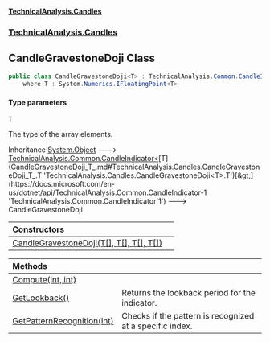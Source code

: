 #### [TechnicalAnalysis.Candles](TechnicalAnalysis.Candles.md 'TechnicalAnalysis.Candles')
### [TechnicalAnalysis.Candles](TechnicalAnalysis.Candles.md#TechnicalAnalysis.Candles 'TechnicalAnalysis.Candles')

## CandleGravestoneDoji<T> Class

```csharp
public class CandleGravestoneDoji<T> : TechnicalAnalysis.Common.CandleIndicator<T>
    where T : System.Numerics.IFloatingPoint<T>
```
#### Type parameters

<a name='TechnicalAnalysis.Candles.CandleGravestoneDoji_T_.T'></a>

`T`

The type of the array elements.

Inheritance [System.Object](https://docs.microsoft.com/en-us/dotnet/api/System.Object 'System.Object') &#129106; [TechnicalAnalysis.Common.CandleIndicator&lt;](https://docs.microsoft.com/en-us/dotnet/api/TechnicalAnalysis.Common.CandleIndicator-1 'TechnicalAnalysis.Common.CandleIndicator`1')[T](CandleGravestoneDoji_T_.md#TechnicalAnalysis.Candles.CandleGravestoneDoji_T_.T 'TechnicalAnalysis.Candles.CandleGravestoneDoji<T>.T')[&gt;](https://docs.microsoft.com/en-us/dotnet/api/TechnicalAnalysis.Common.CandleIndicator-1 'TechnicalAnalysis.Common.CandleIndicator`1') &#129106; CandleGravestoneDoji<T>

| Constructors | |
| :--- | :--- |
| [CandleGravestoneDoji(T[], T[], T[], T[])](CandleGravestoneDoji_T_.CandleGravestoneDoji(T[],T[],T[],T[]).md 'TechnicalAnalysis.Candles.CandleGravestoneDoji<T>.CandleGravestoneDoji(T[], T[], T[], T[])') | |

| Methods | |
| :--- | :--- |
| [Compute(int, int)](CandleGravestoneDoji_T_.Compute(int,int).md 'TechnicalAnalysis.Candles.CandleGravestoneDoji<T>.Compute(int, int)') | |
| [GetLookback()](CandleGravestoneDoji_T_.GetLookback().md 'TechnicalAnalysis.Candles.CandleGravestoneDoji<T>.GetLookback()') | Returns the lookback period for the indicator. |
| [GetPatternRecognition(int)](CandleGravestoneDoji_T_.GetPatternRecognition(int).md 'TechnicalAnalysis.Candles.CandleGravestoneDoji<T>.GetPatternRecognition(int)') | Checks if the pattern is recognized at a specific index. |

